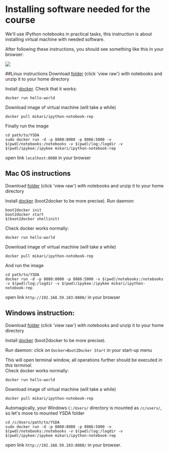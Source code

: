# Installing software needed for the course


We'll use IPython notebooks in practical tasks, this instruction is about installing virtual machine with 
needed software. 

After following these instructions, you should see something like this in your browser:



<img src='http://zverovich.net/files/ipython-dashboard.png'  />


##Linux instructions
Download [folder](https://github.com/iamfullofspam/YSDA_ICL/blob/master/YSDA.zip) (click 'view raw') 
with notebooks and unzip it to your home directory

Install [docker](http://www.docker.com). Check that it works:

    docker run hello-world
   
Download image of virtual machine (will take a while)

    docker pull mikari/ipython-notebook-rep

Finally run the image

    cd path/to/YSDA
    sudo docker run -d -p 8080:8080 -p 8086:5000 -v $(pwd)/notebooks:/notebooks -v $(pwd)/log:/logdir -v $(pwd)/ipykee:/ipykee mikari/ipython-notebook-rep

open link `localhost:8080` in your browser


## Mac OS instructions

Download [folder](https://github.com/iamfullofspam/YSDA_ICL/blob/master/YSDA.zip) (click 'view raw') 
with notebooks and unzip it to your home directory

Install [docker](http://www.docker.com) (boot2docker to be more precise). Run daemon:

    boot2docker init
    boot2docker start
    $(boot2docker shellinit)

Check docker works normally:

    docker run hello-world

Download image of virtual machine (will take a while)
    
    docker pull mikari/ipython-notebook-rep
    
And run the image
    
    cd path/to/YSDA
    docker run -d -p 8080:8080 -p 8086:5000 -v $(pwd)/notebooks:/notebooks -v $(pwd)/log:/logdir -v $(pwd)/ipykee:/ipykee mikari/ipython-notebook-rep

open link `http://192.168.59.103:8080/` in your browser



## Windows instruction:

Download [folder](https://github.com/iamfullofspam/YSDA_ICL/blob/master/YSDA.zip) (click 'view raw') 
with notebooks and unzip it to your home directory

Install [docker](http://www.docker.com) (boot2docker to be more precise). 

Run daemon: click on `Docker>Boot2Docker Start` in your start-up menu

This will open terminal window, all operations further should be executed _in this terminal_. <br/>
Check docker works normally:

    docker run hello-world

Download image of virtual machine (will take a while)
   
    docker pull mikari/ipython-notebook-rep
    
Automagically, your Windows `C:/Users/` directory is mounted as `/c/users/`, so let's move 
to mounted YSDA folder 
        
    cd /c/Users/path/to/YSDA
    sudo docker run -d -p 8080:8080 -p 8086:5000 -v $(pwd)/notebooks:/notebooks -v $(pwd)/log:/logdir -v $(pwd)/ipykee:/ipykee mikari/ipython-notebook-rep

open link `http://192.168.59.103:8080/` in your browser.
